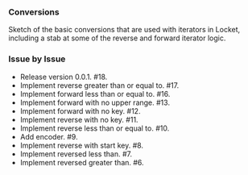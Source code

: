 ### Conversions

Sketch of the basic conversions that are used with iterators in Locket,
including a stab at some of the reverse and forward iterator logic.

### Issue by Issue

 * Release version 0.0.1. #18.
 * Implement reverse greater than or equal to. #17.
 * Implement forward less than or equal to. #16.
 * Implement forward with no upper range. #13.
 * Implement forward with no key. #12.
 * Implement reverse with no key. #11.
 * Implement reverse less than or equal to. #10.
 * Add encoder. #9.
 * Implement reverse with start key. #8.
 * Implement reversed less than. #7.
 * Implement reversed greater than. #6.
